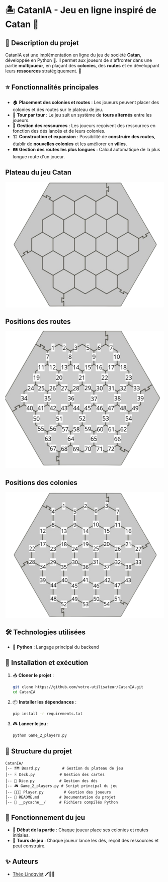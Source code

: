 ﻿# 🏝️ CatanIA - Jeu en ligne inspiré de Catan 🎲

## 📜 Description du projet

CatanIA est une implémentation en ligne du jeu de société **Catan**, développée en Python 🐍. Il permet aux joueurs de s'affronter dans une partie **multijoueur**, en plaçant des **colonies**, des **routes** et en développant leurs **ressources** stratégiquement. 🚀

## ⭐ Fonctionnalités principales

- 🏠 **Placement des colonies et routes** : Les joueurs peuvent placer des colonies et des routes sur le plateau de jeu.
- 🔄 **Tour par tour** : Le jeu suit un système de **tours alternés** entre les joueurs.
- 🎲 **Gestion des ressources** : Les joueurs reçoivent des ressources en fonction des dés lancés et de leurs colonies.
- 🏗️ **Construction et expansion** : Possibilité de **construire des routes**, établir de **nouvelles colonies** et les améliorer en **villes**.
- 🛤️ **Gestion des routes les plus longues** : Calcul automatique de la plus longue route d'un joueur.

## Plateau du jeu Catan
![Plateau de jeu](Images/Catan_board.png)

## Positions des routes
![Positions des routes](Images/Catan_road_positions.png)

## Positions des colonies
![Positions des colonies](Images/Catan_settlement_positions.png)

## 🛠️ Technologies utilisées

- 🐍 **Python** : Langage principal du backend

## 🚀 Installation et exécution

1. 📥 **Cloner le projet** :
   ```sh
   git clone https://github.com/votre-utilisateur/CatanIA.git
   cd CatanIA
   ```
2. 📦 **Installer les dépendances** :
   ```sh
   pip install -r requirements.txt
   ```
3. 🎮 **Lancer le jeu** :
   ```sh
   python Game_2_players.py
   ```

## 📂 Structure du projet

```
CatanIA/
│-- 🗺️ Board.py          # Gestion du plateau de jeu
│-- 🃏 Deck.py           # Gestion des cartes
│-- 🎲 Dice.py           # Gestion des dés
│-- 🎮 Game_2_players.py # Script principal du jeu
│-- 🧑‍🤝‍🧑 Player.py         # Gestion des joueurs
│-- 📄 README.md         # Documentation du projet
│-- 📂 __pycache__/      # Fichiers compilés Python
```

## 🎯 Fonctionnement du jeu

- 🏁 **Début de la partie** : Chaque joueur place ses colonies et routes initiales.
- 🔄 **Tours de jeu** : Chaque joueur lance les dés, reçoit des ressources et peut construire.

## ✨ Auteurs

- [Théo Lindqvist](https://github.com/TheoLindqvist4) 🖊️👨‍💻
